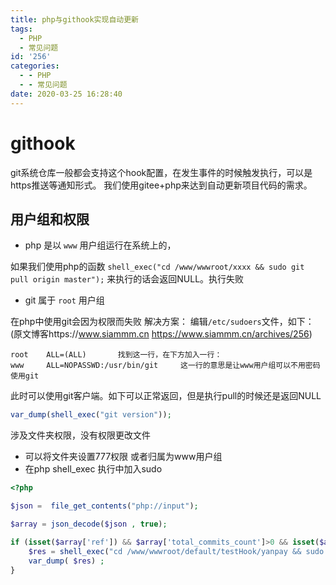 ```yaml
---
title: php与githook实现自动更新
tags:
  - PHP
  - 常见问题
id: '256'
categories:
  - - PHP
  - - 常见问题
date: 2020-03-25 16:28:40
---
```


# githook

git系统仓库一般都会支持这个hook配置，在发生事件的时候触发执行，可以是https推送等通知形式。 我们使用gitee+php来达到自动更新项目代码的需求。

## 用户组和权限

*   php 是以 `www` 用户组运行在系统上的，

如果我们使用php的函数 `shell_exec("cd /www/wwwroot/xxxx && sudo git pull origin master");` 来执行的话会返回NULL。执行失败

*   git 属于 `root` 用户组

在php中使用git会因为权限而失败 解决方案： 编辑`/etc/sudoers`文件，如下： (原文博客https://www.siammm.cn https://www.siammm.cn/archives/256)

```vim
root    ALL=(ALL)       找到这一行，在下方加入一行：
www     ALL=NOPASSWD:/usr/bin/git     这一行的意思是让www用户组可以不用密码使用git
```

此时可以使用git客户端。如下可以正常返回，但是执行pull的时候还是返回NULL

```php
var_dump(shell_exec("git version"));
```

涉及文件夹权限，没有权限更改文件

*   可以将文件夹设置777权限 或者归属为www用户组
*   在php shell\_exec 执行中加入sudo

```php
<?php

$json =  file_get_contents("php://input");

$array = json_decode($json , true);

if (isset($array['ref']) && $array['total_commits_count']>0 && isset($array['password']) && $array['password'] == 'xxxxxxx'){
    $res = shell_exec("cd /www/wwwroot/default/testHook/yanpay && sudo git pull origin master");
    var_dump( $res) ;
}
```
